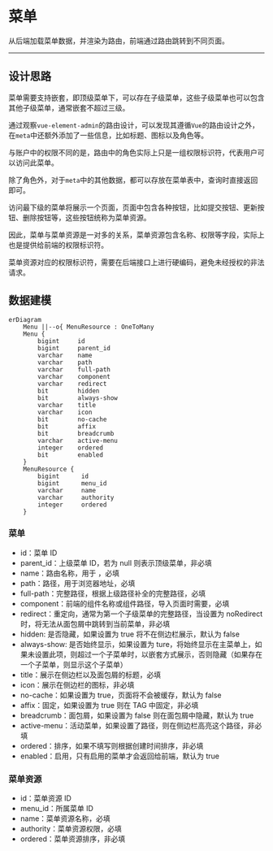 菜单
====

从后端加载菜单数据，并渲染为路由，前端通过路由跳转到不同页面。

---

## 设计思路

菜单需要支持嵌套，即顶级菜单下，可以存在子级菜单，这些子级菜单也可以包含其他子级菜单，通常嵌套不超过三级。

通过观察`vue-element-admin`的路由设计，可以发现其遵循`Vue`的路由设计之外，在`meta`中还额外添加了一些信息，比如标题、图标以及角色等。

与账户中的权限不同的是，路由中的角色实际上只是一组权限标识符，代表用户可以访问此菜单。

除了角色外，对于`meta`中的其他数据，都可以存放在菜单表中，查询时直接返回即可。

访问最下级的菜单将展示一个页面，页面中包含各种按钮，比如提交按钮、更新按钮、删除按钮等，这些按钮统称为菜单资源。

因此，菜单与菜单资源是一对多的关系，菜单资源包含名称、权限等字段，实际上也是提供给前端的权限标识符。

菜单资源对应的权限标识符，需要在后端接口上进行硬编码，避免未经授权的非法请求。

## 数据建模

```mermaid
erDiagram
    Menu ||--o{ MenuResource : OneToMany
    Menu {
        bigint     id
        bigint     parent_id
        varchar    name
        varchar    path
        varchar    full-path
        varchar    component
        varchar    redirect
        bit        hidden
        bit        always-show
        varchar    title
        varchar    icon
        bit        no-cache
        bit        affix
        bit        breadcrumb
        varchar    active-menu
        integer    ordered
        bit        enabled
    }
    MenuResource {
        bigint      id
        bigint      menu_id
        varchar     name
        varchar     authority
        integer     ordered
    }
```

### 菜单

- id：菜单 ID
- parent_id：上级菜单 ID，若为 null 则表示顶级菜单，非必填
- name：路由名称，用于 <keep-alive>，必填
- path：路径，用于浏览器地址，必填
- full-path：完整路径，根据上级路径补全的完整路径，必填
- component：前端的组件名称或组件路径，导入页面时需要，必填
- redirect：重定向，通常为第一个子级菜单的完整路径，当设置为 noRedirect 时，将无法从面包屑中跳转到当前菜单，非必填
- hidden: 是否隐藏，如果设置为 true 将不在侧边栏展示，默认为 false
- always-show: 是否始终显示，如果设置为 ture，将始终显示在主菜单上，如果未设置此项，则超过一个子菜单时，以嵌套方式展示，否则隐藏（如果存在一个子菜单，则显示这个子菜单）
- title：展示在侧边栏以及面包屑的标题，必填
- icon：展示在侧边栏的图标，非必填
- no-cache：如果设置为 true，页面将不会被缓存，默认为 false
- affix：固定，如果设置为 true 则在 TAG 中固定，非必填
- breadcrumb：面包屑，如果设置为 false 则在面包屑中隐藏，默认为 true
- active-menu：活动菜单，如果设置了路径，则在侧边栏高亮这个路径，非必填
- ordered：排序，如果不填写则根据创建时间排序，非必填
- enabled：启用，只有启用的菜单才会返回给前端，默认为 true

### 菜单资源

- id：菜单资源 ID
- menu_id：所属菜单 ID
- name：菜单资源名称，必填
- authority：菜单资源权限，必填
- ordered：菜单资源排序，非必填
